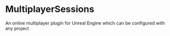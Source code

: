 # MultiplayerSessions
 An online multiplayer plugin for Unreal Engine which can be configured with any project
